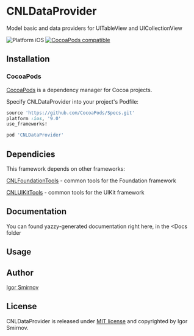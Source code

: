 # CNLDataProvider
Model basic and data providers for UITableView and UICollectionView

<img src="https://img.shields.io/badge/platform-iOS-blue.svg?style=flat" alt="Platform iOS" />
<a href="https://cocoapods.org/pods/CNLDataProvider"><img src="https://img.shields.io/badge/pod-0.0.13-blue.svg" alt="CocoaPods compatible" /></a>

## Installation

### CocoaPods

[CocoaPods](https://cocoapods.org/) is a dependency manager for Cocoa projects.

Specify CNLDataProvider into your project's Podfile:

```ruby
source 'https://github.com/CocoaPods/Specs.git'
platform :ios, '9.0'
use_frameworks!

pod 'CNLDataProvider'
```

## Dependicies

This framework depends on other frameworks:

[CNLFoundationTools](https://www.github.com/megavolt605/CNLFoundationTools) - common tools for the Foundation framework

[CNLUIKitTools](https://www.github.com/megavolt605/CNLUIKitTools") - common tools for the UIKit framework

## Documentation

You can found yazzy-generated documentation right here, in the <Docs folder

## Usage

## Author

[Igor Smirnov](https://www.github.com/megavolt605 "Igor Smirnov Github")

## License

CNLDataProvider is released under [MIT license](https://raw.githubusercontent.com/xmartlabs/XLActionController/master/LICENSE) and copyrighted by Igor Smirnov.
